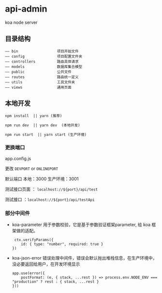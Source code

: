 # api-admin
koa node server

## 目录结构

```
—— bin                  项目开始文件
—— config               项目配置文件夹
—— controllers          路由具体请求
—— models               数据库集合模型
—— public               公共文件
—— routes               路由统一定义
—— utils                工具文件夹
—— views                通用页面
```

## 本地开发

```
npm install  || yarn (推荐)

npm run dev  || yarn dev  (本地开发)

npm run start  || yarn start (生产环境)

```
### 更换端口

app.config.js  
 
更改 `DEVPORT` or  `ONLINEPORT`

默认端口 本地：3000  生产环境：3001


测试接口页面 ： `localhost://${port}/api/test `

测试接口 ：`localhost://${port}/api/testApi `


### 部分中间件
 - koa-parameter 用于参数校验，它是基于参数验证框架parameter, 给 koa 框架做的适配。
    ```
     ctx.verifyParams({
        id: { type: "number", required: true }
    })
    ```
 - koa-json-error 错误处理中间件，错误会默认抛出堆栈信息，在生产环境中，没必要返回给用户，在开发环境显示 
    ```
    app.use(error({
        postFormat: (e, { stack, ...rest }) => process.env.NODE_ENV === "production" ? rest : { stack, ...rest }
    }))
    ```








